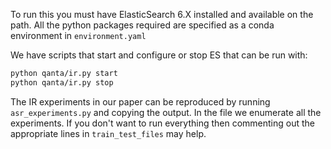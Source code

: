 To run this you must have ElasticSearch 6.X installed and available on the path. All the python packages required are specified as a conda environment in `environment.yaml`

We have scripts that start and configure or stop ES that can be run with:

```bash
python qanta/ir.py start
python qanta/ir.py stop
```

The IR experiments in our paper can be reproduced by running `asr_experiments.py` and copying the output. In the file we enumerate all the experiments. If you don't want to run everything then commenting out the appropriate lines in `train_test_files` may help.
